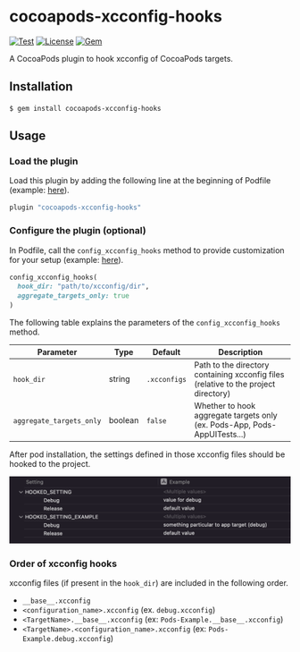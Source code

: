 # cocoapods-xcconfig-hooks

[![Test](https://github.com/trinhngocthuyen/cocoapods-xcconfig-hooks/actions/workflows/test.yml/badge.svg)](https://github.com/trinhngocthuyen/cocoapods-xcconfig-hooks/actions/workflows/test.yml)
[![License](https://img.shields.io/badge/license-MIT-green.svg?style=flat&color=blue)](https://github.com/trinhngocthuyen/cocoapods-xcconfig-hooks/blob/main/LICENSE.txt)
[![Gem](https://img.shields.io/gem/v/cocoapods-xcconfig-hooks.svg?style=flat&color=blue)](https://rubygems.org/gems/cocoapods-xcconfig-hooks)

A CocoaPods plugin to hook xcconfig of CocoaPods targets.

## Installation

    $ gem install cocoapods-xcconfig-hooks

## Usage

### Load the plugin

Load this plugin by adding the following line at the beginning of Podfile (example: [here](/examples/Podfile#L4)).

```rb
plugin "cocoapods-xcconfig-hooks"
```

### Configure the plugin (optional)

In Podfile, call the `config_xcconfig_hooks` method to provide customization for your setup (example: [here](/examples/Podfile#L6)).

```rb
config_xcconfig_hooks(
  hook_dir: "path/to/xcconfig/dir",
  aggregate_targets_only: true
)
```

The following table explains the parameters of the `config_xcconfig_hooks` method.

| Parameter              | Type    | Default    | Description                                                                    |
|------------------------|---------|------------|--------------------------------------------------------------------------------|
| `hook_dir`               | string  | `.xcconfigs` | Path to the directory containing xcconfig files (relative to the project directory)                                |
| `aggregate_targets_only` | boolean | `false`       | Whether to hook aggregate targets only (ex. Pods-App, Pods-AppUITests...) |

After pod installation, the settings defined in those xcconfig files should be hooked to the project.

![](/resources/xcconfig.png)

### Order of xcconfig hooks

xcconfig files (if present in the `hook_dir`) are included in the following order.
- `__base__.xcconfig`
- `<configuration_name>.xcconfig` (ex. `debug.xcconfig`)
- `<TargetName>.__base__.xcconfig` (ex: `Pods-Example.__base__.xcconfig`)
- `<TargetName>.<configuration_name>.xcconfig` (ex: `Pods-Example.debug.xcconfig`)
